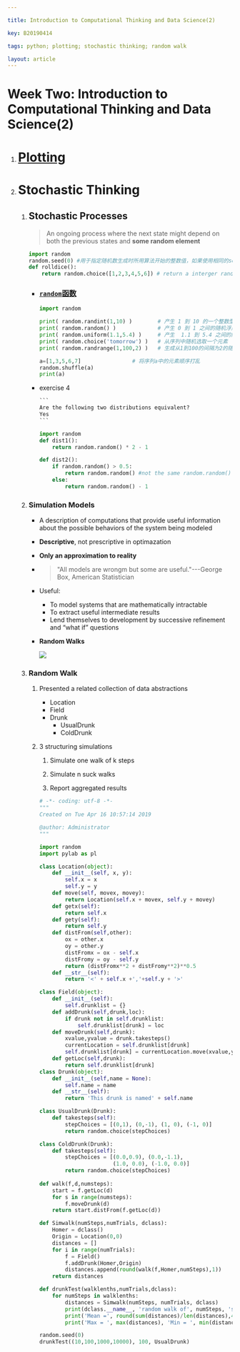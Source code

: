 ```yaml
---

title: Introduction to Computational Thinking and Data Science(2)

key: B20190414

tags: python; plotting; stochastic thinking; random walk

layout: article
---
```


# Week Two: Introduction to Computational Thinking and Data Science(2)

<!--more-->

1. # [Plotting](<https://suntarliarzn.github.io/2019/03/14/Introduction-to-computer-science-and-programming-using-Python(7).html>)

2. # Stochastic Thinking

   1. ## Stochastic Processes

      > An ongoing process where the next state might depend on both the previous states and **some random element**

      ```python
      import random
      random.seed(0) #用于指定随机数生成时所用算法开始的整数值，如果使用相同的seed( )值，则每次生成的随即数都相同，如果不设置这个值，则系统根据时间来自己选择这个值，此时每次生成的随机数因时间差异而不同。
      def rolldice():
          return random.choice([1,2,3,4,5,6]) # return a interger randomly each time calls it.
      ```

      - ### [`random`函数](<https://www.jb51.net/article/130368.htm>)

        ```python
        import random
        
        print( random.randint(1,10) )        # 产生 1 到 10 的一个整数型随机数  
        print( random.random() )             # 产生 0 到 1 之间的随机浮点数
        print( random.uniform(1.1,5.4) )     # 产生  1.1 到 5.4 之间的随机浮点数，区间可以不是整数
        print( random.choice('tomorrow') )   # 从序列中随机选取一个元素
        print( random.randrange(1,100,2) )   # 生成从1到100的间隔为2的随机整数
        
        a=[1,3,5,6,7]                # 将序列a中的元素顺序打乱
        random.shuffle(a)
        print(a)
        ```

        

      - exercise 4

        ```python
        ​```
        Are the following two distributions equivalent?
        Yes
        ​```
        
        import random
        def dist1():
            return random.random() * 2 - 1
        
        def dist2():
            if random.random() > 0.5:
                return random.random() #not the same random.random() in if clause!
            else:
                return random.random() - 1 
        ```

   2. ### Simulation Models

      - A description of computations that provide useful information about the possible behaviors of the system being modeled

      - **Descriptive**, not prescriptive in optimazation

      - **Only an approximation to reality**

      - > "All models are wrongm but some are useful."---George Box, American Statistician

      - Useful:

        - To model systems that are mathematically intractable
        - To extract useful intermediate results
        - Lend themselves to development by successive
          refinement and “what if” questions

      - **Random Walks**

        ![](https://suntarliarzn-1258316859.cos.ap-chongqing.myqcloud.com/introduction%20to%20computational%20thinking%20and%20data%20science/week%202/random%20walk.jpg)

   3. ### Random Walk

      1. Presented a related collection of data abstractions

         - Location
         - Field
         - Drunk
           - UsualDrunk
           - ColdDrunk

      2. 3 structuring simulations

         1. Simulate one walk of k steps

         2. Simulate n suck walks
         3. Report aggregated results

         ```python
         # -*- coding: utf-8 -*-
         """
         Created on Tue Apr 16 10:57:14 2019
         
         @author: Administrator
         """
         
         import random
         import pylab as pl
         
         class Location(object):
             def __init__(self, x, y):
                 self.x = x
                 self.y = y
             def move(self, movex, movey):
                 return Location(self.x + movex, self.y + movey)
             def getx(self):
                 return self.x
             def gety(self):
                 return self.y
             def distFrom(self,other):
                 ox = other.x
                 oy = other.y
                 distFromx = ox - self.x
                 distFromy = oy - self.y
                 return (distFromx**2 + distFromy**2)**0.5
             def __str__(self):
                 return '<' + self.x +','+self.y + '>'
         
         class Field(object):
             def __init__(self):
                 self.drunklist = {}
             def addDrunk(self,drunk,loc):
                 if drunk not in self.drunklist:
                     self.drunklist[drunk] = loc
             def moveDrunk(self,drunk):
                 xvalue,yvalue = drunk.takesteps()
                 currentLocation = self.drunklist[drunk]
                 self.drunklist[drunk] = currentLocation.move(xvalue,yvalue)
             def getLoc(self,drunk):
                 return self.drunklist[drunk]
         class Drunk(object):
             def __init__(self,name = None):
                 self.name = name
             def __str__(self):
                 return 'This drunk is named' + self.name
         
         class UsualDrunk(Drunk):
             def takesteps(self):
                 stepChoices = [(0,1), (0,-1), (1, 0), (-1, 0)]
                 return random.choice(stepChoices)
         
         class ColdDrunk(Drunk):
             def takesteps(self):
                 stepChoices = [(0.0,0.9), (0.0,-1.1),
                                (1.0, 0.0), (-1.0, 0.0)]
                 return random.choice(stepChoices)         
                 
         def walk(f,d,numsteps):
             start = f.getLoc(d)
             for s in range(numsteps):
                 f.moveDrunk(d)
             return start.distFrom(f.getLoc(d))
         
         def Simwalk(numSteps,numTrials, dclass):
             Homer = dclass()
             Origin = Location(0,0)
             distances = []
             for i in range(numTrials):
                 f = Field()
                 f.addDrunk(Homer,Origin)
                 distances.append(round(walk(f,Homer,numSteps),1))
             return distances
         
         def drunkTest(walklenths,numTrials,dclass):
             for numSteps in walklenths:
                 distances = Simwalk(numSteps, numTrials, dclass)
                 print(dclass.__name__, 'random walk of', numSteps, 'steps')
                 print('Mean =', round(sum(distances)/len(distances),4))
                 print('Max = ', max(distances), 'Min = ', min(distances))
         
         random.seed(0)
         drunkTest((10,100,1000,10000), 100, UsualDrunk)
             
                 
             
                 
         ```


